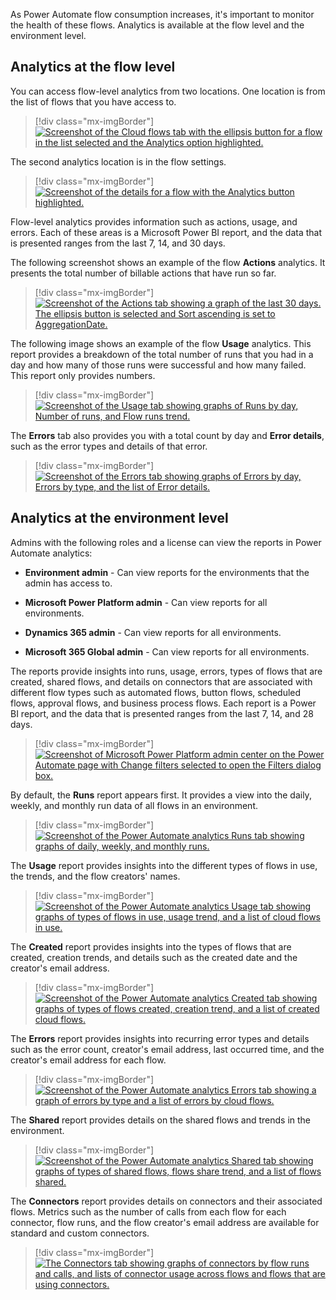 As Power Automate flow consumption increases, it's important to monitor the health of these flows. Analytics is available at the flow level and the environment level.

## Analytics at the flow level

You can access flow-level analytics from two locations. One location is from the list of flows that you have access to.

> [!div class="mx-imgBorder"]
> [![Screenshot of the Cloud flows tab with the ellipsis button for a flow in the list selected and the Analytics option highlighted.](../media/image-14.png)](../media/image-14.png#lightbox)

The second analytics location is in the flow settings.

> [!div class="mx-imgBorder"]
> [![Screenshot of the details for a flow with the Analytics button highlighted.](../media/image-15.png)](../media/image-15.png#lightbox)

Flow-level analytics provides information such as actions, usage, and errors. Each of these areas is a Microsoft Power BI report, and the data that is presented ranges from the last 7, 14, and 30 days.

The following screenshot shows an example of the flow **Actions** analytics. It presents the total number of billable actions that have run so far.

> [!div class="mx-imgBorder"]
> [![Screenshot of the Actions tab showing a graph of the last 30 days. The ellipsis button is selected and Sort ascending is set to AggregationDate.](../media/image-16.png)](../media/image-16.png#lightbox)

The following image shows an example of the flow **Usage** analytics. This report provides a breakdown of the total number of runs that you had in a day and how many of those runs were successful and how many failed. This report only provides numbers.

> [!div class="mx-imgBorder"]
> [![Screenshot of the Usage tab showing graphs of Runs by day, Number of runs, and Flow runs trend.](../media/image-17.png)](../media/image-17.png#lightbox)

The **Errors** tab also provides you with a total count by day and **Error details**, such as the error types and details of that error.

> [!div class="mx-imgBorder"]
> [![Screenshot of the Errors tab showing graphs of Errors by day, Errors by type, and the list of Error details.](../media/image-18.png)](../media/image-18.png#lightbox)

## Analytics at the environment level

Admins with the following roles and a license can view the reports in Power Automate analytics:

- **Environment admin** - Can view reports for the environments that the admin has access to.

- **Microsoft Power Platform admin** - Can view reports for all environments.

- **Dynamics 365 admin** - Can view reports for all environments.

- **Microsoft 365 Global admin** - Can view reports for all environments.

The reports provide insights into runs, usage, errors, types of flows that are created, shared flows, and details on connectors that are associated with different flow types such as automated flows, button flows, scheduled flows, approval flows, and business process flows. Each report is a Power BI report, and the data that is presented ranges from the last 7, 14, and 28 days.

> [!div class="mx-imgBorder"]
> [![Screenshot of Microsoft Power Platform admin center on the Power Automate page with Change filters selected to open the Filters dialog box.](../media/image-19.png)](../media/image-19.png#lightbox)

By default, the **Runs** report appears first. It provides a view into the daily, weekly, and monthly run data of all flows in an environment.

> [!div class="mx-imgBorder"]
> [![Screenshot of the Power Automate analytics Runs tab showing graphs of daily, weekly, and monthly runs.](../media/image-20.png)](../media/image-20.png#lightbox)

The **Usage** report provides insights into the different types of flows in use, the trends, and the flow creators' names.

> [!div class="mx-imgBorder"]
> [![Screenshot of the Power Automate analytics Usage tab showing graphs of types of flows in use, usage trend, and a list of cloud flows in use.](../media/image-21.png)](../media/image-21.png#lightbox)

The **Created** report provides insights into the types of flows that are created, creation trends, and details such as the created date and the creator's email address.

> [!div class="mx-imgBorder"]
> [![Screenshot of the Power Automate analytics Created tab showing graphs of types of flows created, creation trend, and a list of created cloud flows.](../media/image-22.png)](../media/image-22.png#lightbox)

The **Errors** report provides insights into recurring error types and details such as the error count, creator's email address, last occurred time, and the creator's email address for each flow.

> [!div class="mx-imgBorder"]
> [![Screenshot of the Power Automate analytics Errors tab showing a graph of errors by type and a list of errors by cloud flows.](../media/image-23.png)](../media/image-23.png#lightbox)

The **Shared** report provides details on the shared flows and trends in the environment.

> [!div class="mx-imgBorder"]
> [![Screenshot of the Power Automate analytics Shared tab showing graphs of types of shared flows, flows share trend, and a list of flows shared.](../media/image-25.png)](../media/image-25.png#lightbox)

The **Connectors** report provides details on connectors and their associated flows. Metrics such as the number of calls from each flow for each connector, flow runs, and the flow creator's email address are available for standard and custom connectors.

> [!div class="mx-imgBorder"]
> [![The Connectors tab showing graphs of connectors by flow runs and calls, and lists of connector usage across flows and flows that are using connectors.](../media/image-26.png)](../media/image-26.png#lightbox)
